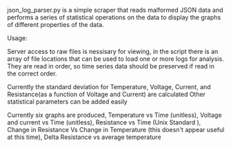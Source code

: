 json_log_parser.py is a simple scraper that reads malformed JSON data and performs a series of statistical operations on the data to display the graphs of different properties of the data. 

Usage:

Server access to raw files is nessisary for viewing, in the script there is an array of file locations that can be used to load one or more logs for analysis. They are read in order, so time series data should be preserved if read in the correct order. 

Currently the standard deviation for Temperature, Voltage, Current, and Resistance(as a function of Voltage and Current) are calculated
Other statistical parameters can be added easily

Currently six graphs are produced, Temperature vs Time (unitless), Voltage and current vs Time (unitless), Resistance vs Time (Unix Standard ), Change in Resistance Vs Change in Temperature (this doesn't appear useful at this time), Delta Resistance vs average temperature 